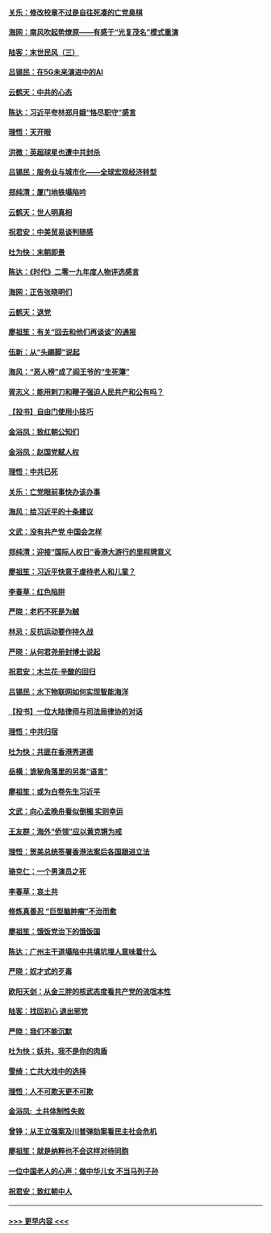 #### [关乐：修改校章不过是自往死凑的亡党臭棋](../pages/nsc993/n11735097.md?t=12201822) 
#### [海网：南风吹起势燎原——有感于“光复茂名”模式重演](../pages/nsc993/n11732308.md?t=12201822) 
#### [陆客：末世民风（三）](../pages/nsc993/n11732211.md?t=12201822) 
#### [吕锡民：在5G未来演进中的AI](../pages/nsc993/n11730010.md?t=12201822) 
#### [云鹤天：中共的心态](../pages/nsc993/n11729906.md?t=12201822) 
#### [陈达：习近平夸林郑月娥“恪尽职守”感言](../pages/nsc993/n11729881.md?t=12201822) 
#### [理悟：天开眼](../pages/nsc993/n11729699.md?t=12201822) 
#### [洪微：英超球星也遭中共封杀](../pages/nsc993/n11727243.md?t=12201822) 
#### [吕锡民：服务业与城市化——全球宏观经济转型](../pages/nsc993/n11725845.md?t=12201822) 
#### [郑纯清：厦门地铁塌陷吟](../pages/nsc993/n11725813.md?t=12201822) 
#### [云鹤天：世人明真相](../pages/nsc993/n11725621.md?t=12201822) 
#### [祝君安：中美贸易谈判随感](../pages/nsc993/n11725609.md?t=12201822) 
#### [吐为快：末朝即景](../pages/nsc993/n11723365.md?t=12201822) 
#### [陈达：《时代》二零一九年度人物评选感言](../pages/nsc993/n11723337.md?t=12201822) 
#### [海网：正告张晓明们](../pages/nsc993/n11723228.md?t=12201822) 
#### [云鹤天：退党](../pages/nsc993/n11723056.md?t=12201822) 
#### [廖祖笙：有关“回去和他们再谈谈”的通报](../pages/nsc993/n11722442.md?t=12201822) 
#### [伍新：从“头踢脚”说起](../pages/nsc993/n11722429.md?t=12201822) 
#### [海风：“恶人榜”成了阎王爷的“生死簿”](../pages/nsc993/n11722272.md?t=12201822) 
#### [胥志义：能用剌刀和鞭子强迫人民共产和公有吗？](../pages/nsc993/n11720569.md?t=12201822) 
#### [【投书】自由门使用小技巧](../pages/nsc993/n11720180.md?t=12201822) 
#### [金浴凤：致红朝公知们](../pages/nsc993/n11720563.md?t=12201822) 
#### [金浴凤：赵国党赋人权](../pages/nsc993/n11720533.md?t=12201822) 
#### [理悟：中共已死](../pages/nsc993/n11720233.md?t=12201822) 
#### [关乐：亡党眼前事快办该办事](../pages/nsc993/n11719160.md?t=12201822) 
#### [海风：给习近平的十条建议](../pages/nsc993/n11717616.md?t=12201822) 
#### [文武：没有共产党 中国会怎样](../pages/nsc993/n11717584.md?t=12201822) 
#### [郑纯清：迎接“国际人权日”香港大游行的里程牌意义](../pages/nsc993/n11717417.md?t=12201822) 
#### [廖祖笙：习近平快意于虐待老人和儿童？](../pages/nsc993/n11715313.md?t=12201822) 
#### [李春草：红色陷阱](../pages/nsc993/n11715029.md?t=12201822) 
#### [严晓：老朽不死是为贼](../pages/nsc993/n11712910.md?t=12201822) 
#### [林忌：反抗运动要作持久战](../pages/nsc993/n11712623.md?t=12201822) 
#### [严晓：从何君尧册封博士说起](../pages/nsc993/n11712465.md?t=12201822) 
#### [祝君安：木兰花·辛酸的回归](../pages/nsc993/n11712381.md?t=12201822) 
#### [吕锡民：水下物联网如何实现智能海洋](../pages/nsc993/n11711158.md?t=12201822) 
#### [【投书】一位大陆律师与司法局律协的对话](../pages/nsc993/n11709675.md?t=12201822) 
#### [理悟：中共归宿](../pages/nsc993/n11710059.md?t=12201822) 
#### [吐为快：共匪在香港秀道德](../pages/nsc993/n11709979.md?t=12201822) 
#### [岳横：诡秘角落里的另类“语言”](../pages/nsc993/n11709792.md?t=12201822) 
#### [廖祖笙：或为白卷先生习近平](../pages/nsc993/n11708330.md?t=12201822) 
#### [文武：向心孟晚舟看似倒楣 实则幸运](../pages/nsc993/n11708236.md?t=12201822) 
#### [王友群：海外“侨领”应以黄克锵为戒](../pages/nsc993/n11706176.md?t=12201822) 
#### [理悟：贺美总统签署香港法案后各国跟进立法](../pages/nsc993/n11706853.md?t=12201822) 
#### [骆克仁：一个男演员之死](../pages/nsc993/n11706677.md?t=12201822) 
#### [李春草：哀土共](../pages/nsc993/n11706255.md?t=12201822) 
#### [修炼真善忍 “巨型脑肿瘤”不治而愈](../pages/nsc993/n11705340.md?t=12201822) 
#### [廖祖笙：饿饭党治下的饿饭国](../pages/nsc993/n11705085.md?t=12201822) 
#### [陈达：广州主干道塌陷中共填坑埋人意味着什么](../pages/nsc993/n11705046.md?t=12201822) 
#### [严晓：奴才式的歹毒](../pages/nsc993/n11704826.md?t=12201822) 
#### [欧阳天剑：从金三胖的核武态度看共产党的流氓本性](../pages/nsc993/n11702238.md?t=12201822) 
#### [陆客：找回初心 退出邪党](../pages/nsc993/n11702213.md?t=12201822) 
#### [严晓：我们不能沉默](../pages/nsc993/n11702110.md?t=12201822) 
#### [吐为快：妖共，我不是你的肉盾](../pages/nsc993/n11701366.md?t=12201822) 
#### [雪绮：亡共大戏中的选择](../pages/nsc993/n11699922.md?t=12201822) 
#### [理悟：人不可欺天更不可欺](../pages/nsc993/n11699657.md?t=12201822) 
#### [金浴凤:  土共体制性失败](../pages/nsc993/n11699361.md?t=12201822) 
#### [曾铮：从王立强案及川普弹劾案看民主社会危机](../pages/nsc993/n11699318.md?t=12201822) 
#### [廖祖笙：就是纳粹也不会这样对待同胞](../pages/nsc993/n11697658.md?t=12201822) 
#### [一位中国老人的心声：做中华儿女 不当马列子孙](../pages/nsc993/n11697525.md?t=12201822) 
#### [祝君安：致红朝中人](../pages/nsc993/n11697518.md?t=12201822) 

----
#### [ >>> 更早内容 <<< ](../indexes/nsc993-earlier.md)
